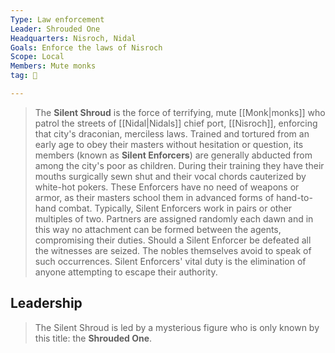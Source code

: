 ```yaml
---
Type: Law enforcement
Leader: Shrouded One
Headquarters: Nisroch, Nidal
Goals: Enforce the laws of Nisroch
Scope: Local
Members: Mute monks
tag: 👥

---
```


> The **Silent Shroud** is the force of terrifying, mute [[Monk|monks]] who patrol the streets of [[Nidal|Nidals]] chief port, [[Nisroch]], enforcing that city's draconian, merciless laws. Trained and tortured from an early age to obey their masters without hesitation or question, its members (known as **Silent Enforcers**) are generally abducted from among the city's poor as children. During their training they have their mouths surgically sewn shut and their vocal chords cauterized by white-hot pokers. These Enforcers have no need of weapons or armor, as their masters school them in advanced forms of hand-to-hand combat.
> Typically, Silent Enforcers work in pairs or other multiples of two. Partners are assigned randomly each dawn and in this way no attachment can be formed between the agents, compromising their duties. Should a Silent Enforcer be defeated all the witnesses are seized. The nobles themselves avoid to speak of such occurrences. Silent Enforcers' vital duty is the elimination of anyone attempting to escape their authority.


## Leadership

> The Silent Shroud is led by a mysterious figure who is only known by this title: the **Shrouded One**.








